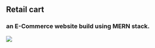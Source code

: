 ## Retail cart

### an E-Commerce website build using MERN stack.
![](https://media.giphy.com/media/zOvBKUUEERdNm/giphy.gif)
